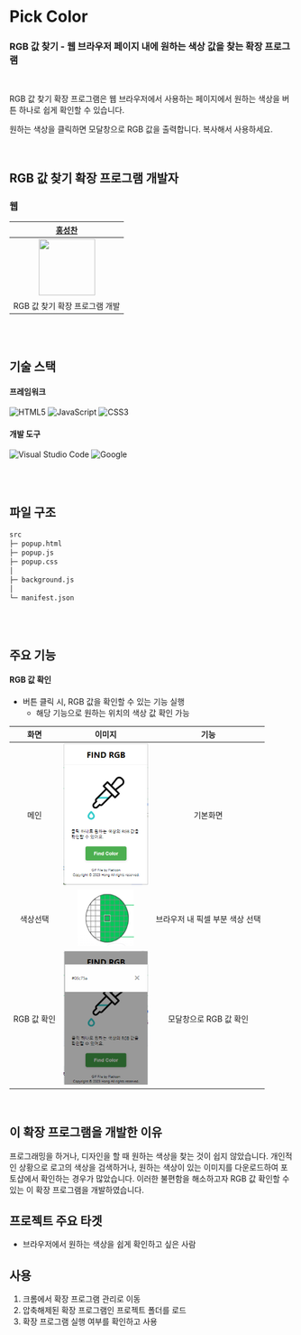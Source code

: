 # Pick Color

### **RGB 값 찾기** - 웹 브라우저 페이지 내에 원하는 색상 값을 찾는 확장 프로그램

<br/>

RGB 값 찾기 확장 프로그램은 웹 브라우저에서 사용하는 페이지에서 원하는 색상을 버튼 하나로 쉽게 확인할 수 있습니다.   

원하는 색상을 클릭하면 모달창으로 RGB 값을 출력합니다. 복사해서 사용하세요.   

<br/>

## RGB 값 찾기 확장 프로그램 개발자

### 웹
| [홍성찬](https://github.com/Hschan2) |
| :---: |
| <img src="https://avatars.githubusercontent.com/u/39434913?v=4" width="100" height="100"> |
| RGB 값 찾기 확장 프로그램 개발 |

<br/>
<br/>

## 기술 스택

#### 프레임워크
![HTML5](https://img.shields.io/badge/html5-%23E34F26.svg?style=for-the-badge&logo=html5&logoColor=white)
![JavaScript](https://img.shields.io/badge/javascript-%23323330.svg?style=for-the-badge&logo=javascript&logoColor=%23F7DF1E)
![CSS3](https://img.shields.io/badge/css3-%231572B6.svg?style=for-the-badge&logo=css3&logoColor=white)

#### 개발 도구
![Visual Studio Code](https://img.shields.io/badge/Visual%20Studio%20Code-0078d7.svg?style=for-the-badge&logo=visual-studio-code&logoColor=white)
![Google](https://img.shields.io/badge/google-4285F4?style=for-the-badge&logo=google&logoColor=white)

<br/>
<br/>

## 파일 구조
```
src
├─ popup.html
├─ popup.js
├─ popup.css
│
├─ background.js
│
└─ manifest.json
```

<br/>
<br/>

## 주요 기능

#### RGB 값 확인
* 버튼 클릭 시, RGB 값을 확인할 수 있는 기능 실행
    * 해당 기능으로 원하는 위치의 색상 값 확인 가능   

| 화면 | 이미지 | 기능 |
| :---: | :---: | :---: |
| 메인 | <img src="https://github.com/Hschan2/EverythingAboutJava/blob/master/Just-Make-Something/pickColor/main.PNG?raw=true" width="150"> | 기본화면 |
| 색상선택 | <img src="https://github.com/Hschan2/EverythingAboutJava/blob/master/Just-Make-Something/pickColor/pick.PNG?raw=true" width="100" height="100"> | 브라우저 내 픽셀 부분 색상 선택 |
| RGB 값 확인 | <img src="https://github.com/Hschan2/EverythingAboutJava/blob/master/Just-Make-Something/pickColor/check.PNG?raw=true" width="150"> | 모달창으로 RGB 값 확인 |

<br />

## 이 확장 프로그램을 개발한 이유
프로그래밍을 하거나, 디자인을 할 때 원하는 색상을 찾는 것이 쉽지 않았습니다. 개인적인 상황으로 로고의 색상을 검색하거나, 원하는 색상이 있는 이미지를 다운로드하여 포토샵에서 확인하는 경우가 많았습니다. 이러한 불편함을 해소하고자 RGB 값 확인할 수 있는 이 확장 프로그램을 개발하였습니다.   

## 프로젝트 주요 타겟
* 브라우저에서 원하는 색상을 쉽게 확인하고 싶은 사람

## 사용
1. 크롬에서 확장 프로그램 관리로 이동   
2. 압축해제된 확장 프로그램인 프로젝트 폴더를 로드   
3. 확장 프로그램 실행 여부를 확인하고 사용   
